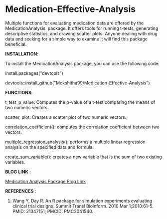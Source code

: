 # Medication-Effective-Analysis
Multiple functions for evaluating medication data are offered by the MedicationAnalysis  package. It offers tools for running t-tests, generating descriptive statistics, and drawing scatter plots. Anyone dealing with drug data and seeking for a simple way to examine it will find this package beneficial.


**INSTALLATION**: 

To install the MedicationAnalysis package, you can use the following code: 

install.packages("devtools")

devtools::install_github("Mokshitha99/Medication-Effective-Analysis")


**FUNCTIONS**: 

t_test_p_value: Computes the p-value of a t-test comparing the means of two numeric vectors.

scatter_plot: Creates a scatter plot of two numeric vectors.

correlation_coefficient():  computes the correlation coefficient between two vectors.

multiple_regression_analysis(): performs a multiple linear regression analysis on the specified data and formula.

create_sum_variable(): creates a new variable that is the sum of two existing variables.


**BLOG LINK** :

[Medication Analysis Package Blog Link](https://mokshitha99.blogspot.com/2023/04/medication-analysis-package.html)




**REFERENCES** :


1. Wang Y, Day R. An R package for simulation experiments evaluating clinical trial designs. Summit Transl Bioinform. 2010 Mar 1;2010:61-5. PMID: 21347151; PMCID: PMC3041540.
